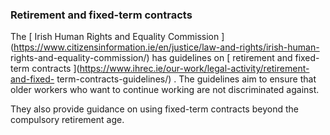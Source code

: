 ###  **Retirement and fixed-term contracts**

The [ Irish Human Rights and Equality Commission
](https://www.citizensinformation.ie/en/justice/law-and-rights/irish-human-
rights-and-equality-commission/) has guidelines on [ retirement and fixed-term
contracts ](https://www.ihrec.ie/our-work/legal-activity/retirement-and-fixed-
term-contracts-guidelines/) . The guidelines aim to ensure that older workers
who want to continue working are not discriminated against.

They also provide guidance on using fixed-term contracts beyond the compulsory
retirement age.  
